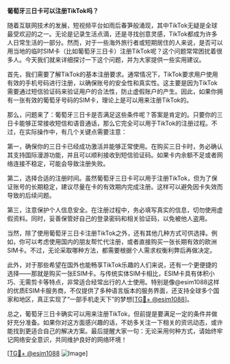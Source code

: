**葡萄牙三日卡可以注册TikTok吗？**

随着互联网技术的发展，短视频平台如雨后春笋般涌现，其中TikTok无疑是全球最受欢迎的之一。无论是记录生活点滴，还是寻找创意灵感，TikTok都成为许多人日常生活的一部分。然而，对于一些海外旅行者或短期居住的人来说，是否可以用当地的临时SIM卡（比如葡萄牙三日卡）注册TikTok呢？这个问题常常困扰着很多人。今天我们就来详细探讨一下这个问题，并为大家提供一些实用建议。

首先，我们需要了解TikTok的基本注册要求。通常情况下，TikTok要求用户使用有效的手机号码进行注册，以确保账号的安全性和真实性。这主要是因为TikTok需要通过短信验证码来验证用户的合法性，防止虚假账户的产生。因此，如果你拥有一张有效的葡萄牙号码的SIM卡，理论上是可以用来注册TikTok的。

那么，问题来了：葡萄牙三日卡是否满足这些条件呢？答案是肯定的。只要你的三日卡能够正常接收短信和语音通话，那么它完全可以用于TikTok的注册过程。不过，在实际操作中，有几个关键点需要注意：

第一，确保你的三日卡已经成功激活并能够正常使用。在购买三日卡时，务必确认其支持国际漫游功能，并且可以顺利接收到短信验证码。如果卡内余额不足或者网络连接不稳定，可能会导致注册失败。

第二，选择合适的注册时间。虽然葡萄牙三日卡可以用于注册TikTok，但为了保证账号的长期稳定，建议尽量在卡的有效期内完成注册。这样可以避免因卡失效而导致的后续问题。

第三，注意保护个人信息安全。在注册过程中，务必填写真实的信息，切勿使用虚假资料。同时，妥善保管好自己的登录密码和相关验证码，以免被他人盗用。

当然，除了使用葡萄牙三日卡注册TikTok之外，还有其他几种方式可供选择。例如，你可以考虑使用国内的朋友帮忙代注册，或者直接购买一张长期有效的欧洲SIM卡。不过，无论采取哪种方法，都需要根据个人需求权衡利弊后再做决定。

此外，对于那些希望在国外也能畅享TikTok乐趣的人们来说，还有一个更便捷的选择——那就是购买一张ESIM卡。与传统实体SIM卡相比，ESIM卡具有体积小巧、无需剪卡等特点，非常适合经常出行的人士使用。特别是像@esim1088这样的优质ESIM卡服务商，不仅提供了多种语言版本的服务界面，还支持全球多个国家和地区，真正实现了“一部手机走天下”的梦想[[TG💪+ @esim1088](https://t.me/s/esim1088)]。

总之，葡萄牙三日卡确实可以用来注册TikTok，但前提是要满足一定的条件并做好充分准备。如果你对这方面感兴趣的话，不妨多关注一下相关的资讯动态，或许能找到更适合自己的解决方案。最后提醒大家一句：无论采用何种方式，请始终牢记网络安全意识，共同维护良好的网络环境！

[[TG💪+ @esim1088](https://t.me/s/esim1088) ![Image](https://i.postimg.cc/4NQfJmqS/Snipaste-2025-05-13-00-14-12.png)]